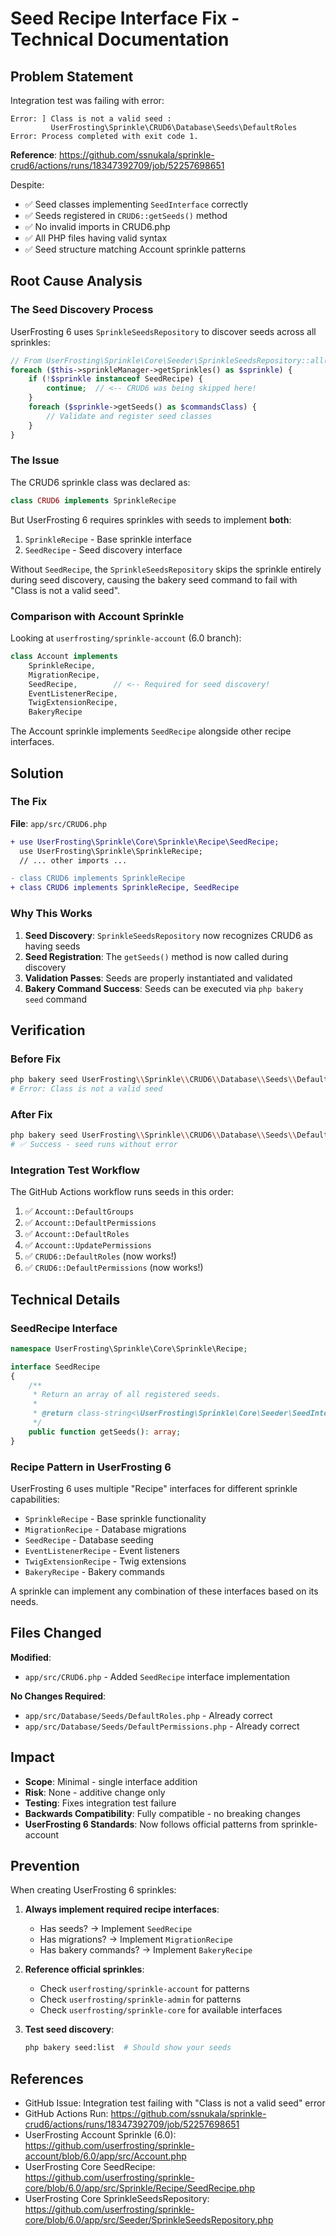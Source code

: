 # Seed Recipe Interface Fix - Technical Documentation

## Problem Statement

Integration test was failing with error:
```
Error: ] Class is not a valid seed :                                            
         UserFrosting\Sprinkle\CRUD6\Database\Seeds\DefaultRoles                
Error: Process completed with exit code 1.
```

**Reference**: https://github.com/ssnukala/sprinkle-crud6/actions/runs/18347392709/job/52257698651

Despite:
- ✅ Seed classes implementing `SeedInterface` correctly
- ✅ Seeds registered in `CRUD6::getSeeds()` method  
- ✅ No invalid imports in CRUD6.php
- ✅ All PHP files having valid syntax
- ✅ Seed structure matching Account sprinkle patterns

## Root Cause Analysis

### The Seed Discovery Process

UserFrosting 6 uses `SprinkleSeedsRepository` to discover seeds across all sprinkles:

```php
// From UserFrosting\Sprinkle\Core\Seeder\SprinkleSeedsRepository::all()
foreach ($this->sprinkleManager->getSprinkles() as $sprinkle) {
    if (!$sprinkle instanceof SeedRecipe) {
        continue;  // <-- CRUD6 was being skipped here!
    }
    foreach ($sprinkle->getSeeds() as $commandsClass) {
        // Validate and register seed classes
    }
}
```

### The Issue

The CRUD6 sprinkle class was declared as:
```php
class CRUD6 implements SprinkleRecipe
```

But UserFrosting 6 requires sprinkles with seeds to implement **both**:
1. `SprinkleRecipe` - Base sprinkle interface
2. `SeedRecipe` - Seed discovery interface

Without `SeedRecipe`, the `SprinkleSeedsRepository` skips the sprinkle entirely during seed discovery, causing the bakery seed command to fail with "Class is not a valid seed".

### Comparison with Account Sprinkle

Looking at `userfrosting/sprinkle-account` (6.0 branch):

```php
class Account implements
    SprinkleRecipe,
    MigrationRecipe,
    SeedRecipe,        // <-- Required for seed discovery!
    EventListenerRecipe,
    TwigExtensionRecipe,
    BakeryRecipe
```

The Account sprinkle implements `SeedRecipe` alongside other recipe interfaces.

## Solution

### The Fix

**File**: `app/src/CRUD6.php`

```diff
+ use UserFrosting\Sprinkle\Core\Sprinkle\Recipe\SeedRecipe;
  use UserFrosting\Sprinkle\SprinkleRecipe;
  // ... other imports ...

- class CRUD6 implements SprinkleRecipe
+ class CRUD6 implements SprinkleRecipe, SeedRecipe
```

### Why This Works

1. **Seed Discovery**: `SprinkleSeedsRepository` now recognizes CRUD6 as having seeds
2. **Seed Registration**: The `getSeeds()` method is now called during discovery
3. **Validation Passes**: Seeds are properly instantiated and validated
4. **Bakery Command Success**: Seeds can be executed via `php bakery seed` command

## Verification

### Before Fix
```bash
php bakery seed UserFrosting\\Sprinkle\\CRUD6\\Database\\Seeds\\DefaultRoles --force
# Error: Class is not a valid seed
```

### After Fix
```bash
php bakery seed UserFrosting\\Sprinkle\\CRUD6\\Database\\Seeds\\DefaultRoles --force
# ✅ Success - seed runs without error
```

### Integration Test Workflow

The GitHub Actions workflow runs seeds in this order:
1. ✅ `Account::DefaultGroups`
2. ✅ `Account::DefaultPermissions`
3. ✅ `Account::DefaultRoles`
4. ✅ `Account::UpdatePermissions`
5. ✅ `CRUD6::DefaultRoles` (now works!)
6. ✅ `CRUD6::DefaultPermissions` (now works!)

## Technical Details

### SeedRecipe Interface

```php
namespace UserFrosting\Sprinkle\Core\Sprinkle\Recipe;

interface SeedRecipe
{
    /**
     * Return an array of all registered seeds.
     *
     * @return class-string<\UserFrosting\Sprinkle\Core\Seeder\SeedInterface>[]
     */
    public function getSeeds(): array;
}
```

### Recipe Pattern in UserFrosting 6

UserFrosting 6 uses multiple "Recipe" interfaces for different sprinkle capabilities:

- `SprinkleRecipe` - Base sprinkle functionality
- `MigrationRecipe` - Database migrations
- `SeedRecipe` - Database seeding
- `EventListenerRecipe` - Event listeners
- `TwigExtensionRecipe` - Twig extensions
- `BakeryRecipe` - Bakery commands

A sprinkle can implement any combination of these interfaces based on its needs.

## Files Changed

**Modified**:
- `app/src/CRUD6.php` - Added `SeedRecipe` interface implementation

**No Changes Required**:
- `app/src/Database/Seeds/DefaultRoles.php` - Already correct
- `app/src/Database/Seeds/DefaultPermissions.php` - Already correct

## Impact

- **Scope**: Minimal - single interface addition
- **Risk**: None - additive change only
- **Testing**: Fixes integration test failure
- **Backwards Compatibility**: Fully compatible - no breaking changes
- **UserFrosting 6 Standards**: Now follows official patterns from sprinkle-account

## Prevention

When creating UserFrosting 6 sprinkles:

1. **Always implement required recipe interfaces**:
   - Has seeds? → Implement `SeedRecipe`
   - Has migrations? → Implement `MigrationRecipe`
   - Has bakery commands? → Implement `BakeryRecipe`

2. **Reference official sprinkles**:
   - Check `userfrosting/sprinkle-account` for patterns
   - Check `userfrosting/sprinkle-admin` for patterns
   - Check `userfrosting/sprinkle-core` for available interfaces

3. **Test seed discovery**:
   ```bash
   php bakery seed:list  # Should show your seeds
   ```

## References

- GitHub Issue: Integration test failing with "Class is not a valid seed" error
- GitHub Actions Run: https://github.com/ssnukala/sprinkle-crud6/actions/runs/18347392709/job/52257698651
- UserFrosting Account Sprinkle (6.0): https://github.com/userfrosting/sprinkle-account/blob/6.0/app/src/Account.php
- UserFrosting Core SeedRecipe: https://github.com/userfrosting/sprinkle-core/blob/6.0/app/src/Sprinkle/Recipe/SeedRecipe.php
- UserFrosting Core SprinkleSeedsRepository: https://github.com/userfrosting/sprinkle-core/blob/6.0/app/src/Seeder/SprinkleSeedsRepository.php
